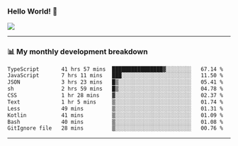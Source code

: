 ### Hello World! 👋

<a>
  <img align="center" src="https://github-readme-stats.vercel.app/api?username=megatunger&count_private=true&include_all_commits=true&bg_color=30,56CCF2,2F80ED&title_color=fff&text_color=fff" />
</a>

------
### 📊 My monthly development breakdown

<!--START_SECTION:waka-->

```txt
TypeScript       41 hrs 57 mins  ████████████████▓░░░░░░░░   67.14 %
JavaScript       7 hrs 11 mins   ███░░░░░░░░░░░░░░░░░░░░░░   11.50 %
JSON             3 hrs 23 mins   █▒░░░░░░░░░░░░░░░░░░░░░░░   05.41 %
sh               2 hrs 59 mins   █▒░░░░░░░░░░░░░░░░░░░░░░░   04.78 %
CSS              1 hr 28 mins    ▓░░░░░░░░░░░░░░░░░░░░░░░░   02.37 %
Text             1 hr 5 mins     ▒░░░░░░░░░░░░░░░░░░░░░░░░   01.74 %
Less             49 mins         ▒░░░░░░░░░░░░░░░░░░░░░░░░   01.31 %
Kotlin           41 mins         ▒░░░░░░░░░░░░░░░░░░░░░░░░   01.09 %
Bash             40 mins         ▒░░░░░░░░░░░░░░░░░░░░░░░░   01.08 %
GitIgnore file   28 mins         ▒░░░░░░░░░░░░░░░░░░░░░░░░   00.76 %
```

<!--END_SECTION:waka-->

------
